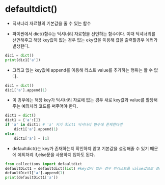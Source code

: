 # defaultdict()
* 딕셔너리 자료형의 기본값을 줄 수 있는 함수

* 파이썬에서 dict()함수는 딕셔너리 자료형을 선언하는 함수이다. 이때 딕셔너리를 선언해주고 해당 key값이 없는 경우 없는 eky값을 이용해 값을 출력할경우 에러가 발생한다.
```python
dic1 = dict()
print(dic1['a'])

```
* 그리고 없는 key값에 append를 이용해 리스트 value를 추가하는 행위는 할 수 없다.
```python
dic1 = dict()
dic1['a'].append(1)
```

* 이 경우에는 해당 key가 딕셔너리 자료에 없는 경우 새로 key값과 value를 할당해주는 예외처리 코드를 써주어야 한다.
```python
dict1 = dict()
dict1 = {'a':[]}
if 'a' in dict1: # 'a' 키가 dict1 딕셔너리 변수에 존재한다면
    dict1['a'].append(1)
else:
    dict1['a'] = [1]
``` 

* defaultdict()는 key가 존재하는지 확인하지 않고 기본값을 설정해줄 수 있기 때문에 예외처리 if,else문을 사용하지 않아도 된다.
```python
from collections import defaultdict
defaultDict1 = defaultdict(list) #key값이 없는 경우 빈리스트를 value값으로 설정
defaultDict1['a'].append(1)
print(defaultDict1['a'])
```